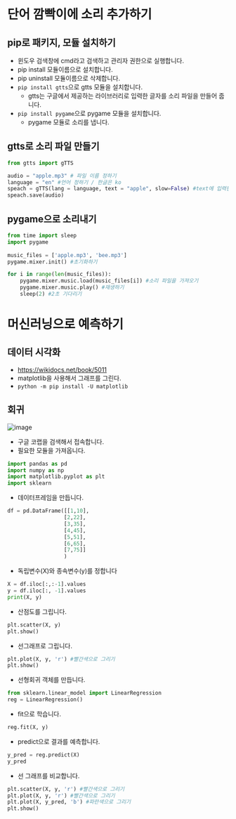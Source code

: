 # 단어 깜빡이에 소리 추가하기
## pip로 패키지, 모듈 설치하기
* 윈도우 검색창에 cmd라고 검색하고 관리자 권한으로 실행합니다.
* pip install 모듈이름으로 설치합니다.
* pip uninstall 모듈이름으로 삭제합니다.
* ```pip install gtts```으로 gtts 모듈을 설치합니다.
  * gtts는 구글에서 제공하는 라이브러리로 입력한 글자를 소리 파일을 만들어 줍니다. 
* ```pip install pygame```으로 pygame 모듈을 설치합니다.
  * pygame 모듈로 소리를 냅니다.

## gtts로 소리 파일 만들기
```python
from gtts import gTTS

audio = "apple.mp3" # 파일 이름 정하기
language = "en" #언어 정하기 / 한글은 ko
speach = gTTS(lang = language, text = "apple", slow=False) #text에 입력한 글자로 소리를 만들기
speach.save(audio)
````

## pygame으로 소리내기
```python
from time import sleep
import pygame
 
music_files = ['apple.mp3', 'bee.mp3']
pygame.mixer.init() #초기화하기

for i in range(len(music_files)):
    pygame.mixer.music.load(music_files[i]) #소리 파일을 가져오기
    pygame.mixer.music.play() #재생하기
    sleep(2) #2초 기다리기
````

# 머신러닝으로 예측하기
## 데이터 시각화
* https://wikidocs.net/book/5011
* matplotlib을 사용해서 그래프를 그린다.
* ```python -m pip install -U matplotlib```

## 회귀
![image](https://github.com/itple-sw/python-drone/assets/76088532/478eec66-a770-494e-8e84-60f6d907708d)
* 구글 코랩을 검색해서 접속합니다.
* 필요한 모듈을 가져옵니다.
```python
import pandas as pd
import numpy as np
import matplotlib.pyplot as plt
import sklearn
```
* 데이터프레임을 만듭니다.
```python
df = pd.DataFrame([[1,10],
                  [2,22],
                  [3,35],
                  [4,45],
                  [5,51],
                  [6,65],
                  [7,75]]
                  )
```

* 독립변수(X)와 종속변수(y)를 정합니다
```python
X = df.iloc[:,:-1].values
y = df.iloc[:, -1].values
print(X, y)
```

* 산점도를 그립니다.
```python
plt.scatter(X, y)
plt.show()
```

* 선그래프로 그립니다.
```python
plt.plot(X, y, 'r') #빨간색으로 그리기
plt.show()
```

* 선형회귀 객체를 만듭니다.
```python
from sklearn.linear_model import LinearRegression
reg = LinearRegression()
```

* fit으로 학습니다.
```python
reg.fit(X, y)
```  

* predict으로 결과를 예측합니다.
```python
y_pred = reg.predict(X)
y_pred
```

* 선 그래프를 비교합니다.
```python
plt.scatter(X, y, 'r') #빨간색으로 그리기  
plt.plot(X, y, 'r') #빨간색으로 그리기
plt.plot(X, y_pred, 'b') #파란색으로 그리기
plt.show()
```
